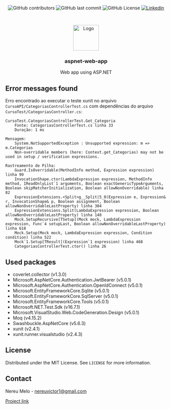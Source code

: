 

<p align="center">
    <img alt="GitHub contributors" src="https://img.shields.io/github/contributors/nvmelo/aspnet-web-app">
    <img alt="GitHub last commit" src="https://img.shields.io/github/last-commit/nvmelo/aspnet-web-app?label=updated">
    <img alt="GitHub License" src="https://img.shields.io/github/license/nvmelo/aspnet-web-app">
    <a href="https://www.linkedin.com/in/nvmelo/">
        <img alt="Linkedin" src="https://img.shields.io/badge/LinkedIn-555.svg?logo=linkedin&style=flat"/>
    </a>
</p>




<br />

<p align="center">
  <a href="https://github.com/nvmelo/aspnet-web-app">
    <img src="https://www.flaticon.com/svg/static/icons/svg/718/718150.svg" alt="Logo" width="80" height="80">
  </a>

  <h3 align="center">aspnet-web-app</h3>

  <p align="center">
    Web app using ASP.NET
  </p>
</p>

<!-- ERROR MESSAGES FOUND -->
## Error messages found
Erro encontrado ao executar o teste xunit no arquivo `CursoAPI/CategoriasControllerTest.cs` com dependências do arquivo `CursoTest/CategoriasController.cs`:

    CursoTest.CategoriasControllerTest.Get_Categoria
	    Fonte: CategoriasControllerTest.cs linha 33
	    Duração: 1 ms
	    
    Mensagem: 
	    System.NotSupportedException : Unsupported expression: m => m.Categorias
	    Non-overridable members (here: Context.get_Categorias) may not be used in setup / verification expressions.
    
    Rastreamento de Pilha: 
	    Guard.IsOverridable(MethodInfo method, Expression expression) linha 99
	    InvocationShape.ctor(LambdaExpression expression, MethodInfo method, IReadOnlyList`1 arguments, Boolean exactGenericTypeArguments, Boolean skipMatcherInitialization, Boolean allowNonOverridable) linha 82
	    ExpressionExtensions.<Split>g__Split|5_0(Expression e, Expression& r, InvocationShape& p, Boolean assignment, Boolean allowNonOverridableLastProperty) linha 304
	    ExpressionExtensions.Split(LambdaExpression expression, Boolean allowNonOverridableLastProperty) linha 148
	    Mock.SetupRecursive[TSetup](Mock mock, LambdaExpression expression, Func`4 setupLast, Boolean allowNonOverridableLastProperty) linha 618
	    Mock.Setup(Mock mock, LambdaExpression expression, Condition condition) linha 522
	    Mock`1.Setup[TResult](Expression`1 expression) linha 468
	    CategoriasControllerTest.ctor() linha 26

<!-- USED PACKAGES -->
## Used packages

 - coverlet.collector (v1.3.0)
 - Microsoft.AspNetCore.Authentication.JwtBearer (v5.0.1)
 - Microsoft.AspNetCore.Authentication.OpenIdConnect (v5.0.1)
 - Microsoft.EntityFrameworkCore.Sqlite (v5.0.1)
 - Microsoft.EntityFrameworkCore.SqlServer (v5.0.1)
 - Microsoft.EntityFrameworkCore.Tools (v5.0.1)
 - Microsoft.NET.Test.Sdk (v16.7.1)
 - Microsoft.VisualStudio.Web.CodeGeneration.Design (v5.0.1)
 - Moq (v4.15.2)
 - Swashbuckle.AspNetCore (v5.6.3)
 - xunit (v2.4.1)
 - xunit.runner.visualstudio (v2.4.3)

<!-- LICENSE -->
## License

Distributed under the MIT License. See `LICENSE` for more information.



<!-- CONTACT -->
## Contact

Nereu Melo -  nereuvictor1@gmail.com

[Project link](https://github.com/nvmelo/aspnet-web-app)